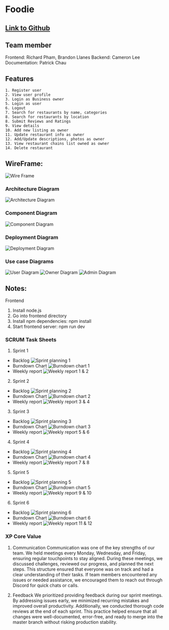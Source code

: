 # Foodie

## [Link to Github](https://github.com/gopinathsjsu/team-project-cmpe202_fall24_foodie)

## Team member

Frontend: Richard Pham, Brandon Llanes
Backend: Cameron Lee
Documentation: Patrick Chau

## Features

    1. Register user
    2. View user profile
    3. Login as Business owner
    5. Login as user
    6. Logout
    7. Search for restaurants by name, categories
    8. Search for restaurants by location
    8. Submit Reviews and Ratings
    9. View details
    10. Add new listing as owner
    11. Update restaurant info as owner
    12. Add/Update descriptions, photos as owner
    13. View restaurant chains list owned as owner
    14. Delete restaurant

## WireFrame:

 <img src="/Documents/wireframe.png" alt="Wire Frame"/>

### Architecture Diagram

<img src="/Documents/architecture diagram.png" alt=" Architecture Diagram"/>

### Component Diagram

<img src="/Documents/component.png" alt=" Component Diagram"/>

### Deployment Diagram

<img src="/Documents/deployment_diagram.png" alt=" Deployment Diagram"/>

### Use case Diagrams

<img src="/Documents/user diagram.png" alt="User Diagram"/>
<img src="/Documents/owner diagram.png" alt="Owner Diagram"/>
<img src="/Documents/admin diagram.png" alt="Admin Diagram"/>

## Notes:

Frontend

1. Install node.js
2. Go into frontend directory
3. Install npm dependencies: npm install
4. Start frontend server: npm run dev

### SCRUM Task Sheets

1. Sprint 1

- Backlog
  <img src="/Documents/sprint planning 1.png" alt="Sprint planning 1"/>
- Burndown Chart
  <img src="/Documents/burndown 1.png" alt="Burndown chart 1"/>
- Weekly report
  <img src="/Documents/weekly report 1_2.png" alt="Weekly report 1 & 2"/>

2. Sprint 2

- Backlog
  <img src="/Documents/sprint planning 2.png" alt="Sprint planning 2"/>
- Burndown Chart
  <img src="/Documents/burndown 2.png" alt="Burndown chart 2"/>
- Weekly report
  <img src="/Documents/weekly report 3_4.png" alt="Weekly report 3 & 4"/>

3. Sprint 3

- Backlog
  <img src="/Documents/sprint planning 3.png" alt="Sprint planning 3"/>
- Burndown Chart
  <img src="/Documents/burndown 3.png" alt="Burndown chart 3"/>
- Weekly report
  <img src="/Documents/weekly report 5_6.png" alt="Weekly report 5 & 6"/>

4. Sprint 4

- Backlog
  <img src="/Documents/sprint planning 4.png" alt="Sprint planning 4"/>
- Burndown Chart
  <img src="/Documents/burndown 4.png" alt="Burndown chart 4"/>
- Weekly report
  <img src="/Documents/weekly report 7_8.png" alt="Weekly report 7 & 8"/>

5. Sprint 5

- Backlog
  <img src="/Documents/sprint planning 5.png" alt="Sprint planning 5"/>
- Burndown Chart
  <img src="/Documents/burndown 5.png" alt="Burndown chart 5"/>
- Weekly report
  <img src="/Documents/weekly report 9_10.png" alt="Weekly report 9 & 10"/>

6. Sprint 6

- Backlog
  <img src="/Documents/sprint planning 6.png" alt="Sprint planning 6"/>
- Burndown Chart
  <img src="/Documents/burndown 6.png" alt="Burndown chart 6"/>
- Weekly report
  <img src="/Documents/weekly report 11_12.png" alt="Weekly report 11 & 12"/>

### XP Core Value

1. Communication
   Communication was one of the key strengths of our team. We held meetings every Monday, Wednesday, and Friday, ensuring regular touchpoints to stay aligned. During these meetings, we discussed challenges, reviewed our progress, and planned the next steps. This structure ensured that everyone was on track and had a clear understanding of their tasks. If team members encountered any issues or needed assistance, we encouraged them to reach out through Discord for quick chats or calls.

2. Feedback
   We prioritized providing feedback during our sprint meetings. By addressing issues early, we minimized recurring mistakes and improved overall productivity. Additionally, we conducted thorough code reviews at the end of each sprint. This practice helped ensure that all changes were well-documented, error-free, and ready to merge into the master branch without risking production stability.
